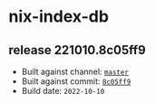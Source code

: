 # nix-index-db
## release 221010.8c05ff9
- Built against channel: [`master`](https://github.com/nixos/nixpkgs/tree/master)
- Built against commit: [`8c05ff9`](https://github.com/NixOS/nixpkgs/commit/8c05ff9c511051f0fc8ff28b7a8d511bd4a3c4ff)
- Build date: `2022-10-10`
